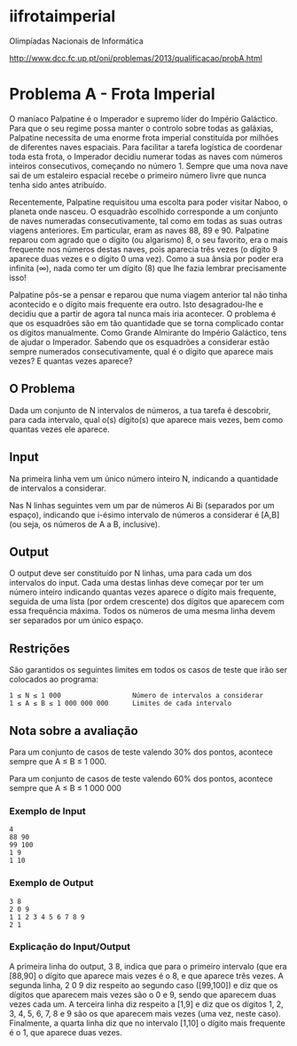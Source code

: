 # iifrotaimperial
Olimpíadas Nacionais de Informática

http://www.dcc.fc.up.pt/oni/problemas/2013/qualificacao/probA.html

<h1>Problema A - Frota Imperial</h1>

O maníaco Palpatine é o Imperador e supremo líder do Império Galáctico. Para que o seu regime possa manter o controlo sobre todas as galáxias, Palpatine necessita de uma enorme frota imperial constituída por milhões de diferentes naves espaciais. Para facilitar a tarefa logística de coordenar toda esta frota, o Imperador decidiu numerar todas as naves com números inteiros consecutivos, começando no número 1. Sempre que uma nova nave sai de um estaleiro espacial recebe o primeiro número livre que nunca tenha sido antes atribuído.

Recentemente, Palpatine requisitou uma escolta para poder visitar Naboo, o planeta onde nasceu. O esquadrão escolhido corresponde a um conjunto de naves numeradas consecutivamente, tal como em todas as suas outras viagens anteriores. Em particular, eram as naves 88, 89 e 90. Palpatine reparou com agrado que o dígito (ou algarismo) 8, o seu favorito, era o mais frequente nos números destas naves, pois aparecia três vezes (o dígito 9 aparece duas vezes e o dígito 0 uma vez). Como a sua ânsia por poder era infinita (∞), nada como ter um dígito (8) que lhe fazia lembrar precisamente isso!

Palpatine pôs-se a pensar e reparou que numa viagem anterior tal não tinha acontecido e o dígito mais frequente era outro. Isto desagradou-lhe e decidiu que a partir de agora tal nunca mais iria acontecer. O problema é que os esquadrões são em tão quantidade que se torna complicado contar os dígitos manualmente. Como Grande Almirante do Império Galáctico, tens de ajudar o Imperador. Sabendo que os esquadrões a considerar estão sempre numerados consecutivamente, qual é o dígito que aparece mais vezes? E quantas vezes aparece?

<h2>O Problema</h2>

Dada um conjunto de N intervalos de números, a tua tarefa é descobrir, para cada intervalo, qual o(s) dígito(s) que aparece mais vezes, bem como quantas vezes ele aparece.

<h2>Input</h2>

Na primeira linha vem um único número inteiro N, indicando a quantidade de intervalos a considerar.

Nas N linhas seguintes vem um par de números Ai Bi (separados por um espaço), indicando que i-ésimo intervalo de números a considerar é [A,B] (ou seja, os números de A a B, inclusive).

<h2>Output</h2>

O output deve ser constituído por N linhas, uma para cada um dos intervalos do input. Cada uma destas linhas deve começar por ter um número inteiro indicando quantas vezes aparece o dígito mais frequente, seguida de uma lista (por ordem crescente) dos dígitos que aparecem com essa frequência máxima. Todos os números de uma mesma linha devem ser separados por um único espaço.

<h2>Restrições</h2>

São garantidos os seguintes limites em todos os casos de teste que irão ser colocados ao programa:

```
1 ≤ N ≤ 1 000                  Número de intervalos a considerar
1 ≤ A ≤ B ≤ 1 000 000 000      Limites de cada intervalo
```

<h2>Nota sobre a avaliação</h2>

Para um conjunto de casos de teste valendo 30% dos pontos, acontece sempre que A ≤ B ≤ 1 000.

Para um conjunto de casos de teste valendo 60% dos pontos, acontece sempre que A ≤ B ≤ 1 000 000

<h3>Exemplo de Input</h3>

```
4
88 90
99 100
1 9
1 10
```

<h3>Exemplo de Output</h3>

```
3 8
2 0 9
1 1 2 3 4 5 6 7 8 9
2 1
```

<h3>Explicação do Input/Output</h3>

A primeira linha do output, 3 8, indica que para o primeiro intervalo (que era [88,90] o dígito que aparece mais vezes é o 8, e que aparece três vezes. A segunda linha, 2 0 9 diz respeito ao segundo caso ([99,100]) e diz que os dígitos que aparecem mais vezes são o 0 e 9, sendo que aparecem duas vezes cada um. A terceira linha diz respeito a [1,9] e diz que os dígitos 1, 2, 3, 4, 5, 6, 7, 8 e 9 são os que aparecem mais vezes (uma vez, neste caso). Finalmente, a quarta linha diz que no intervalo [1,10] o dígito mais frequente é o 1, que aparece duas vezes.
